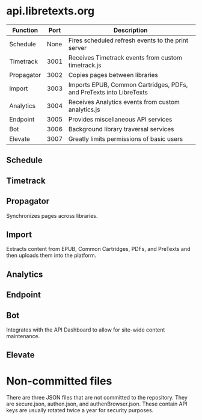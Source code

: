api.libretexts.org
=============================

| Function    | Port | Description                                                                |
| ----------- | ---- | ---                                                                        |
| Schedule    | None | Fires scheduled refresh events to the print server                         |
| Timetrack   | 3001 | Receives Timetrack events from custom timetrack.js                         |
| Propagator  | 3002 | Copies pages between libraries                                             |
| Import      | 3003 | Imports EPUB, Common Cartridges, PDFs, and PreTexts into LibreTexts        |
| Analytics   | 3004 | Receives Analytics events from custom analytics.js                         |
| Endpoint    | 3005 | Provides miscellaneous API services                                        |
| Bot         | 3006 | Background library traversal services                                      |
| Elevate     | 3007 | Greatly limits permissions of basic users                                  |


Schedule
---

Timetrack
---

Propagator
---
Synchronizes pages across libraries.

Import
---
Extracts content from EPUB, Common Cartridges, PDFs, and PreTexts and then uploads them into the platform.

Analytics
---

Endpoint
---

Bot
---
Integrates with the API Dashboard to allow for site-wide content maintenance.

Elevate
---

Non-committed files
===================
There are three JSON files that are not committed to the repository. They are secure.json, authen.json, and authenBrowser.json. These contain API keys are usually rotated twice a year for security purposes.
